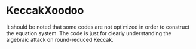 # KeccakXoodoo
It should be noted that some codes are not optimized in order to construct the equation system. The code is just for clearly understanding the algebraic attack on round-reduced Keccak.
